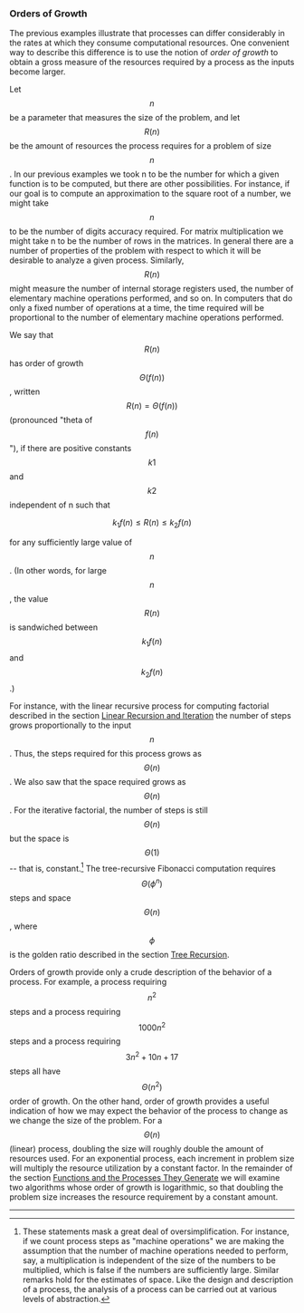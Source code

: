 ### Orders of Growth

The previous examples illustrate that processes can differ considerably in the rates at which they consume computational resources. One convenient way to describe this difference is to use the notion of *order of growth* to obtain a gross measure of the resources required by a process as the inputs become larger.

Let $$n$$ be a parameter that measures the size of the problem, and let $$R(n)$$ be the amount of resources the process requires for a problem of size $$n$$. In our previous examples we took n to be the number for which a given function is to be computed, but there are other possibilities. For instance, if our goal is to compute an approximation to the square root of a number, we might take $$n$$ to be the number of digits accuracy required. For matrix multiplication we might take n to be the number of rows in the matrices. In general there are a number of properties of the problem with respect to which it will be desirable to analyze a given process. Similarly, $$R(n)$$ might measure the number of internal storage registers used, the number of elementary machine operations performed, and so on. In computers that do only a fixed number of operations at a time, the time required will be proportional to the number of elementary machine operations performed.

We say that $$R(n)$$ has order of growth $$\Theta(f(n))$$, written $$R(n) = \Theta(f(n))$$ (pronounced "theta of $$f(n)$$"), if there are positive constants $$k1$$ and $$k2$$ independent of n such that 

$$
k_1 f(n) \le R(n) \le k_2 f(n)
$$

for any sufficiently large value of $$n$$. (In other words, for large $$n$$, the value $$R(n)$$ is sandwiched between $$k_1f(n)$$ and $$k_2f(n)$$.)

For instance, with the linear recursive process for computing factorial described in the section [Linear Recursion and Iteration]() the number of steps grows proportionally to the input $$n$$. Thus, the steps required for this process grows as $$\Theta(n)$$. We also saw that the space required grows as $$\Theta(n)$$. For the iterative factorial, the number of steps is still $$\Theta(n)$$ but the space is $$\Theta(1)$$ -- that is, constant.[^1] The tree-recursive Fibonacci computation requires $$\Theta(\phi^n)$$ steps and space $$\Theta(n)$$, where $$\phi$$ is the golden ratio described in the section [Tree Recursion]().

Orders of growth provide only a crude description of the behavior of a process. For example, a process requiring $$n^2$$ steps and a process requiring $$1000 n^2$$ steps and a process requiring $$3n^2 + 10n + 17$$ steps all have $$\Theta(n^2)$$ order of growth. On the other hand, order of growth provides a useful indication of how we may expect the behavior of the process to change as we change the size of the problem. For a $$\Theta(n)$$ (linear) process, doubling the size will roughly double the amount of resources used. For an exponential process, each increment in problem size will multiply the resource utilization by a constant factor. In the remainder of the section [Functions and the Processes They Generate]() we will examine two algorithms whose order of growth is logarithmic, so that doubling the problem size increases the resource requirement by a constant amount.

----

[^1]: These statements mask a great deal of oversimplification. For instance, if we count process steps as "machine operations" we are making the assumption that the number of machine operations needed to perform, say, a multiplication is independent of the size of the numbers to be multiplied, which is false if the numbers are sufficiently large. Similar remarks hold for the estimates of space. Like the design and description of a process, the analysis of a process can be carried out at various levels of abstraction. 





